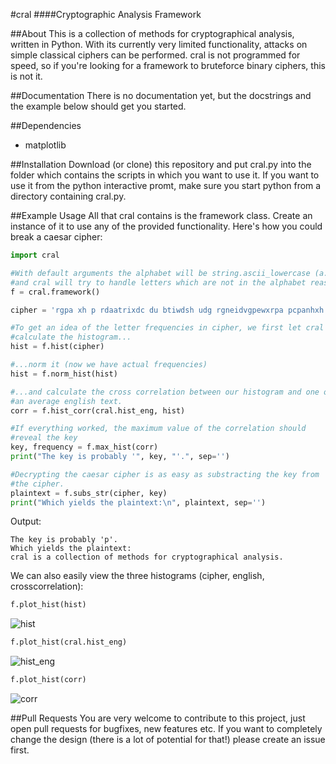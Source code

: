 #cral
####Cryptographic Analysis Framework

##About
This is a collection of methods for cryptographical analysis, written in Python. With its currently very limited functionality, attacks on simple classical ciphers can be performed. cral is not programmed for speed, so if you're looking for a framework to bruteforce binary ciphers, this is not it.

##Documentation
There is no documentation yet, but the docstrings and the example below should get you started.

##Dependencies
* matplotlib

##Installation
Download (or clone) this repository and put cral.py into the folder which contains the scripts in
which you want to use it. If you want to use it from the python interactive promt, make sure you
start python from a directory containing cral.py.

##Example Usage
All that cral contains is the framework class. Create an instance of it to use any of the provided functionality. Here's how you could break a caesar cipher:

```python
import cral

#With default arguments the alphabet will be string.ascii_lowercase (a..z)
#and cral will try to handle letters which are not in the alphabet reasonably.
f = cral.framework()

cipher = 'rgpa xh p rdaatrixdc du btiwdsh udg rgneidvgpewxrpa pcpanhxh.'

#To get an idea of the letter frequencies in cipher, we first let cral
#calculate the histogram...
hist = f.hist(cipher)

#...norm it (now we have actual frequencies)
hist = f.norm_hist(hist)

#...and calculate the cross correlation between our histogram and one of
#an average english text.
corr = f.hist_corr(cral.hist_eng, hist)

#If everything worked, the maximum value of the correlation should
#reveal the key
key, frequency = f.max_hist(corr)
print("The key is probably '", key, "'.", sep='')

#Decrypting the caesar cipher is as easy as substracting the key from
#the cipher.
plaintext = f.subs_str(cipher, key)
print("Which yields the plaintext:\n", plaintext, sep='')
```

Output:

```
The key is probably 'p'.
Which yields the plaintext:
cral is a collection of methods for cryptographical analysis.
```

We can also easily view the three histograms (cipher, english, crosscorrelation):

```python
f.plot_hist(hist)
```

![hist](https://cloud.githubusercontent.com/assets/7459936/7499969/15b9422a-f42b-11e4-8039-69760924bdb7.png)

```python
f.plot_hist(cral.hist_eng)
```

![hist_eng](https://cloud.githubusercontent.com/assets/7459936/9335050/2bf55080-45d2-11e5-8fa7-0f4278d4d462.png)

```python
f.plot_hist(corr)
```

![corr](https://cloud.githubusercontent.com/assets/7459936/9335048/2a15df3c-45d2-11e5-9313-998312ad2532.png)


##Pull Requests
You are very welcome to contribute to this project, just open pull requests for bugfixes, new features etc. If you want to completely change the design (there is a lot of potential for that!) please create an issue first.
